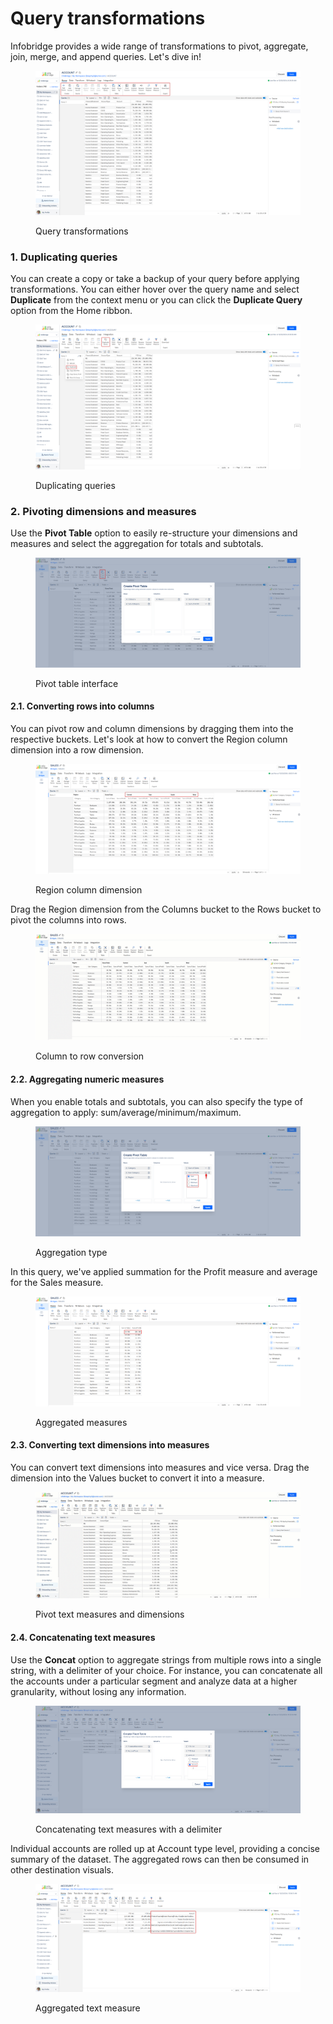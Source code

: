 # Query transformations

Infobridge provides a wide range of transformations to pivot, aggregate, join, merge, and append queries. Let's dive in!&#x20;

<figure><img src="../.gitbook/assets/2024-12-23_08h31_43.png" alt=""><figcaption><p>Query transformations</p></figcaption></figure>

### 1. Duplicating queries

You can create a copy or take a backup of your query before applying transformations. You can either hover over the query name and select **Duplicate** from the context menu or you can click the **Duplicate Query** option from the Home ribbon.

<figure><img src="../.gitbook/assets/2024-12-23_08h40_52.png" alt=""><figcaption><p>Duplicating queries</p></figcaption></figure>

### 2. Pivoting dimensions and measures

Use the **Pivot Table** option to easily re-structure your dimensions and measures and select the aggregation for totals and subtotals.

<figure><img src="../.gitbook/assets/2024-12-23_08h54_18.png" alt=""><figcaption><p>Pivot table interface</p></figcaption></figure>

#### 2.1. Converting rows into columns

You can pivot row and column dimensions by dragging them into the respective buckets. Let's look at how to convert the Region column dimension into a row dimension.

<figure><img src="../.gitbook/assets/2024-12-23_08h57_48.png" alt=""><figcaption><p>Region column dimension</p></figcaption></figure>

Drag the Region dimension from the Columns bucket to the Rows bucket to pivot the columns into rows.

<figure><img src="../.gitbook/assets/Untitled Project (7).gif" alt=""><figcaption><p>Column to row conversion</p></figcaption></figure>

#### 2.2. Aggregating numeric measures

When you enable totals and subtotals, you can also specify the type of aggregation to apply: sum/average/minimum/maximum.

<figure><img src="../.gitbook/assets/2024-12-23_09h10_25.png" alt=""><figcaption><p>Aggregation type</p></figcaption></figure>

In this query, we've applied summation for the Profit measure and average for the Sales measure.

<figure><img src="../.gitbook/assets/2024-12-23_09h12_56.png" alt=""><figcaption><p>Aggregated measures</p></figcaption></figure>

#### 2.3. Converting text dimensions into measures

You can convert text dimensions into measures and vice versa. Drag the dimension into the Values bucket to convert it into a measure.

<figure><img src="../.gitbook/assets/TextMeasureAggregation.gif" alt=""><figcaption><p>Pivot text measures and dimensions</p></figcaption></figure>

#### 2.4. Concatenating text measures

Use the **Concat** option to aggregate strings from multiple rows into a single string, with a delimiter of your choice. For instance, you can concatenate all the accounts under a particular segment and analyze data at a higher granularity, without losing any information.

<figure><img src="../.gitbook/assets/2024-12-23_10h33_12.png" alt=""><figcaption><p>Concatenating text measures with a delimiter</p></figcaption></figure>

Individual accounts are rolled up at Account type level, providing a concise summary of the dataset. The aggregated rows can then be consumed in other destination visuals.

<figure><img src="../.gitbook/assets/2024-12-23_10h37_34.png" alt=""><figcaption><p>Aggregated text measure</p></figcaption></figure>
